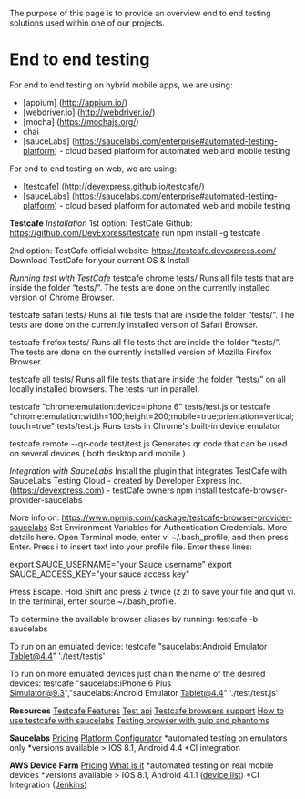 The purpose of this page is to provide an overview end to end testing solutions used within one of our projects.

# End to end testing

For end to end testing on hybrid mobile apps, we are using:
* [appium] (http://appium.io/)
* [webdriver.io] (http://webdriver.io/)
* [mocha] (https://mochajs.org/)
* chai
* [sauceLabs] (https://saucelabs.com/enterprise#automated-testing-platform) - cloud based platform for automated web and mobile testing

For end to end testing on web, we are using: 
* [testcafe] (http://devexpress.github.io/testcafe/)
* [sauceLabs] (https://saucelabs.com/enterprise#automated-testing-platform) - cloud based platform for automated web and mobile testing

**Testcafe**
*Installation*
1st option: TestCafe Github: https://github.com/DevExpress/testcafe
run npm install -g testcafe

2nd option: TestCafe official website: https://testcafe.devexpress.com/
Download TestCafe for your current OS & Install

*Running test with TestCafe*
testcafe chrome tests/
Runs all file tests that are inside the folder “tests/”. The tests are done on the currently installed version of Chrome Browser.

testcafe safari tests/
Runs all file tests that are inside the folder “tests/”. The tests are done on the currently installed version of Safari Browser.

testcafe firefox tests/
Runs all file tests that are inside the folder “tests/”. The tests are done on the currently installed version of Mozilla Firefox Browser.

testcafe all tests/
Runs all file tests that are inside the folder “tests/” on all locally installed browsers. The tests run in parallel.

testcafe "chrome:emulation:device=iphone 6" tests/test.js
or
testcafe "chrome:emulation:width=100;height=200;mobile=true;orientation=vertical;touch=true" tests/test.js
Runs tests in Chrome's built-in device emulator

testcafe remote --qr-code test/test.js
Generates qr code that can be used on several devices ( both desktop and mobile )

*Integration with SauceLabs*
Install the plugin that integrates TestCafe with SauceLabs Testing Cloud -  created by Developer Express Inc. (https://devexpress.com) - testCafe owners
npm install testcafe-browser-provider-saucelabs

More info on: https://www.npmjs.com/package/testcafe-browser-provider-saucelabs
Set Environment Variables for Authentication Credentials. More details here.
Open Terminal mode, enter vi ~/.bash_profile, and then press Enter.
Press i to insert text into your profile file.
Enter these lines:

export SAUCE_USERNAME="your Sauce username"
export SAUCE_ACCESS_KEY="your sauce access key"

Press Escape.
Hold Shift and press Z twice (z z) to save your file and quit vi.
In the terminal, enter source ~/.bash_profile.

To determine the available browser aliases by running:
testcafe -b saucelabs

To run on an emulated device:
testcafe "saucelabs:Android Emulator Tablet@4.4" './test/testjs'

To run on more emulated devices just chain the name of the desired devices:
testcafe "saucelabs:iPhone 6 Plus Simulator@9.3","saucelabs:Android Emulator Tablet@4.4" './test/test.js'

**Resources**
[Testcafe Features](https://vs.componentsource.com/product/testcafe/features)
[Test api](http://devexpress.github.io/testcafe/documentation/test-api/)
[Testcafe browsers support](http://devexpress.github.io/testcafe/documentation/using-testcafe/common-concepts/browser-support.html)
[How to use testcafe with saucelabs](https://www.devexpress.com/Support/Center/Question/Details/T119616/testcafe-how-to-use-saucelabs)
[Testing browser with gulp and phantoms](http://blog.silicak.es/2016-07-07-testing-browser-gulp-phantomJS-mocha-istanbul)

**Saucelabs**
[Pricing](https://saucelabs.com/pricing)
[Platform Configurator](https://wiki.saucelabs.com/display/DOCS/Platform+Configurator#/)
*automated testing on emulators only
*versions available > IOS 8.1, Android 4.4
*CI integration

**AWS Device Farm**
[Pricing](https://aws.amazon.com/device-farm/pricing/)
[What is it](https://docs.aws.amazon.com/devicefarm/latest/developerguide/welcome.html)
*automated testing on real mobile devices
*versions available > IOS 8.1, Android 4.1.1 ([device list](https://aws.amazon.com/device-farm/device-list/))
*CI Integration ([Jenkins](https://github.com/awslabs/aws-device-farm-jenkins-plugin/blob/master/README.md))


